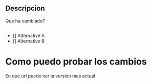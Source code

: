 ## Descripcion
Que ha cambiado?
## 
- [] Alternative A
- [] Alternative B

# Como puedo probar los cambios
En que url puede ver la version mas actual
